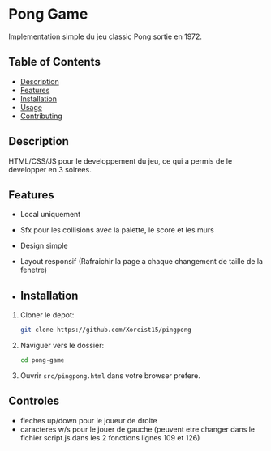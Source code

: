 # Pong Game

Implementation simple du jeu classic Pong sortie en 1972.

## Table of Contents

- [Description](#description)
- [Features](#features)
- [Installation](#installation)
- [Usage](#usage)
- [Contributing](#contributing)

## Description

HTML/CSS/JS pour le developpement du jeu, ce qui a permis de le developper en 3 soirees.

## Features

- Local uniquement
- Sfx pour les collisions avec la palette, le score et les murs
- Design simple
- Layout responsif (Rafraichir la page a chaque changement de taille de la fenetre)

- ## Installation


1. Cloner le depot:

    ```bash
    git clone https://github.com/Xorcist15/pingpong
    ```

2. Naviguer vers le dossier:

    ```bash
    cd pong-game	
    ```

3. Ouvrir `src/pingpong.html` dans votre browser prefere.

## Controles

- fleches up/down pour le joueur de droite
- caracteres w/s pour le jouer de gauche (peuvent etre changer dans le fichier script.js dans les 2 fonctions lignes 109 et 126)
